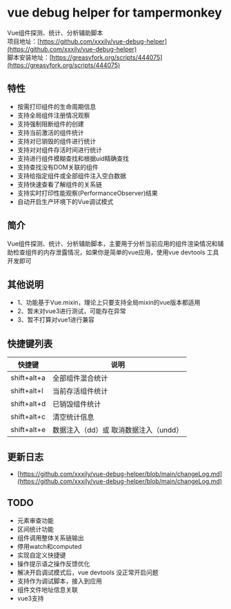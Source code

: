 # vue debug helper for tampermonkey
Vue组件探测、统计、分析辅助脚本  
项目地址：[https://github.com/xxxily/vue-debug-helper](https://github.com/xxxily/vue-debug-helper)  
脚本安装地址：[https://greasyfork.org/scripts/444075](https://greasyfork.org/scripts/444075)

## 特性
* 按需打印组件的生命周期信息
* 支持全局组件注册情况观察
* 支持强制阻断组件的创建
* 支持当前激活的组件统计
* 支持对已销毁的组件进行统计
* 支持对对组件存活时间进行统计
* 支持进行组件模糊查找和根据uid精确查找
* 支持查找没有DOM关联的组件
* 支持给指定组件或全部组件注入空白数据
* 支持快速查看了解组件的关系链
* 支持实时打印性能观察(PerformanceObserver)结果
* 自动开启生产环境下的Vue调试模式

## 简介

Vue组件探测、统计、分析辅助脚本，主要用于分析当前应用的组件渲染情况和辅助检查组件的内存泄露情况，如果你是简单的vue应用，使用vue devtools 工具开发即可

## 其他说明
- 1、功能基于Vue.mixin，理论上只要支持全局mixin的vue版本都适用    
- 2、暂未对vue3进行测试，可能存在异常  
- 3、暂不打算对vue1进行兼容

## 快捷键列表
|  快捷键   | 说明    |
| --- | --- |
| shift+alt+a | 全部组件混合统计 |
| shift+alt+l | 当前存活组件统计 |
| shift+alt+d | 已销毁组件统计 |
| shift+alt+c | 清空统计信息 |
| shift+alt+e | 数据注入（dd）或 取消数据注入（undd） |

## 更新日志
* [https://github.com/xxxily/vue-debug-helper/blob/main/changeLog.md](https://github.com/xxxily/vue-debug-helper/blob/main/changeLog.md)

## TODO
* 元素审查功能
* 区间统计功能
* 组件调用整体关系链输出
* 停用watch和computed
* 实现自定义快捷键
* 操作提示语之操作反馈优化
* 解决开启调试模式后，vue devtools 没正常开启问题
* 支持作为调试脚本，接入到应用
* 组件文件地址信息关联
* vue3支持
